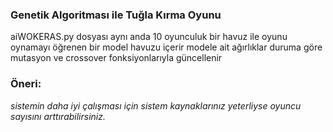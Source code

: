 <h3><b>Genetik Algoritması ile Tuğla Kırma Oyunu</b></h3>

aiWOKERAS.py dosyası aynı anda 10 oyunculuk bir havuz ile oyunu oynamayı öğrenen bir model havuzu içerir
modele ait ağırlıklar duruma göre mutasyon ve crossover fonksiyonlarıyla güncellenir

### **Öneri:**
_sistemin daha iyi çalışması için sistem kaynaklarınız yeterliyse oyuncu sayısını arttırabilirsiniz._